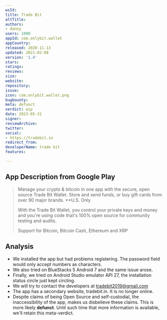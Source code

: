 ```yaml
---
wsId: 
title: Trade Bit
altTitle: 
authors:
- danny 
users: 1000
appId: com.onlybit.wallet
appCountry: 
released: 2020-11-13
updated: 2021-02-08
version: '1.4'
stars: 
ratings: 
reviews: 
size: 
website: 
repository: 
issue: 
icon: com.onlybit.wallet.png
bugbounty: 
meta: defunct
verdict: wip
date: 2023-05-31
signer: 
reviewArchive: 
twitter: 
social:
- https://tradebit.in 
redirect_from: 
developerName: trade bit
features: 

---
```


## App Description from Google Play 

> Manage your crypto & bitcoin in one app with the secure, open source Trade Bit Wallet. Store and send funds, or buy gift cards from over 90 major brands. **U.S. Only
>
> With the Trade Bit Wallet, you control your private keys and money and you're using code that's 100% open source for community testing and audits.
>
> Support for Bitcoin, Bitcoin Cash, Ethereum and XRP

## Analysis 

- We installed the app but had problems registering. The password field would only accept numbers as characters.
- We also tried on BlueStacks 5 Android 7 and the same issue arose. 
- Finally, we tried on Android Studio emulator API 27, the installation status circle just kept circling. 
- We will try to contact the developers at tradebit2019@gmail.com
- The app has a secondary website, tradebit.in. It is no longer online. 
- Despite claims of being Open Source and self-custodial, the inaccessibility of the app, makes us disbelieve these claims. This is more likely **defunct**. Until such time that more information is available, we'll retain this meta-verdict.
